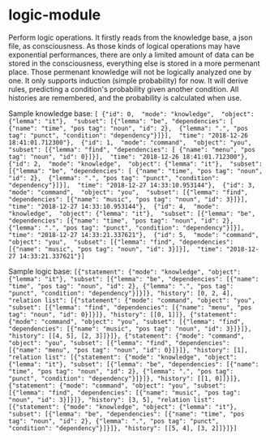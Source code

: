 # logic-module
Perform logic operations. It firstly reads from the knowledge base, a json file, as consciousness. As those kinds of logical operations may have exponential performances, there are only a limited amount of data can be stored in the consciousness, everything else is stored in a more permenant place. Those permenant knowledge will not be logically analyzed one by one. It only supports induction (simple probability) for now. It will derive rules, predicting a condition's probability given another condition. All histories are remembered, and the probability is calculated when use.

Sample knowledge base:
`[
    {"id": 0, 
        "mode": "knowledge", 
        "object": {"lemma": "it"}, 
        "subset": [{"lemma": "be", "dependencies": [
            {"name": "time", "pos tag": "noun", "id": 2}, 
            {"lemma": ".", "pos tag": "punct", "condition": "dependency"}]}], 
        "time": "2018-12-26 18:41:01.712300"}, 
    {"id": 1, 
        "mode": "command", 
        "object": "you", 
        "subset": [{"lemma": "find", "dependencies": [
            {"name": "menu", "pos tag": "noun", "id": 0}]}], 
        "time": "2018-12-26 18:41:01.712300"}, 
    {"id": 2, 
        "mode": "knowledge", 
        "object": {"lemma": "it"}, 
        "subset": [{"lemma": "be", "dependencies": [
            {"name": "time", "pos tag": "noun", "id": 2}, 
            {"lemma": ".", "pos tag": "punct", "condition": "dependency"}]}], 
        "time": "2018-12-27 14:33:10.953144"}, 
    {"id": 3, 
        "mode": "command", 
        "object": "you", 
        "subset": [{"lemma": "find", "dependencies": [{"name": "music", "pos tag": "noun", "id": 3}]}], 
        "time": "2018-12-27 14:33:10.953144"}, 
    {"id": 4, 
        "mode": "knowledge", 
        "object": {"lemma": "it"}, 
        "subset": [{"lemma": "be", "dependencies": [{"name": "time", "pos tag": "noun", "id": 2}, {"lemma": ".", "pos tag": "punct", "condition": "dependency"}]}], 
        "time": "2018-12-27 14:33:21.337621"}, 
    {"id": 5, 
        "mode": "command", 
        "object": "you", 
        "subset": [{"lemma": "find", "dependencies": [{"name": "music", "pos tag": "noun", "id": 3}]}], 
        "time": "2018-12-27 14:33:21.337621"}]`
        
Sample logic base:
`[{"statement": {"mode": "knowledge", "object": {"lemma": "it"}, "subset": [{"lemma": "be", "dependencies": [{"name": "time", "pos tag": "noun", "id": 2}, {"lemma": ".", "pos tag": "punct", "condition": "dependency"}]}]}, "history": [0, 2, 4], "relation list": [{"statement": {"mode": "command", "object": "you", "subset": [{"lemma": "find", "dependencies": [{"name": "menu", "pos tag": "noun", "id": 0}]}]}, "history": [[0, 1]]}, {"statement": {"mode": "command", "object": "you", "subset": [{"lemma": "find", "dependencies": [{"name": "music", "pos tag": "noun", "id": 3}]}]}, "history": [[4, 5], [2, 3]]}]}, {"statement": {"mode": "command", "object": "you", "subset": [{"lemma": "find", "dependencies": [{"name": "menu", "pos tag": "noun", "id": 0}]}]}, "history": [1], "relation list": [{"statement": {"mode": "knowledge", "object": {"lemma": "it"}, "subset": [{"lemma": "be", "dependencies": [{"name": "time", "pos tag": "noun", "id": 2}, {"lemma": ".", "pos tag": "punct", "condition": "dependency"}]}]}, "history": [[1, 0]]}]}, {"statement": {"mode": "command", "object": "you", "subset": [{"lemma": "find", "dependencies": [{"name": "music", "pos tag": "noun", "id": 3}]}]}, "history": [3, 5], "relation list": [{"statement": {"mode": "knowledge", "object": {"lemma": "it"}, "subset": [{"lemma": "be", "dependencies": [{"name": "time", "pos tag": "noun", "id": 2}, {"lemma": ".", "pos tag": "punct", "condition": "dependency"}]}]}, "history": [[5, 4], [3, 2]]}]}]`
